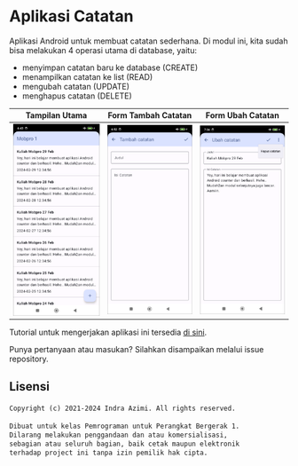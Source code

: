 # Aplikasi Catatan

Aplikasi Android untuk membuat catatan sederhana. Di modul ini, kita sudah bisa melakukan 4 operasi utama di database, yaitu:
- menyimpan catatan baru ke database (CREATE)
- menampilkan catatan ke list (READ)
- mengubah catatan (UPDATE)
- menghapus catatan (DELETE)

| Tampilan Utama                               | Form Tambah Catatan                          | Form Ubah Catatan                            |
|----------------------------------------------|----------------------------------------------|----------------------------------------------|
| <img src="screenshots/main.png" width="200"> | <img src="screenshots/baru.png" width="200"> | <img src="screenshots/ubah.png" width="200"> |

Tutorial untuk mengerjakan aplikasi ini tersedia [di sini](https://drive.google.com/file/d/191OI3eUNV3qkrzvrXOmygOBWD2WMVi79/view?usp=drive_link).

Punya pertanyaan atau masukan? Silahkan disampaikan melalui issue repository.

## Lisensi

    Copyright (c) 2021-2024 Indra Azimi. All rights reserved.

    Dibuat untuk kelas Pemrograman untuk Perangkat Bergerak 1.
    Dilarang melakukan penggandaan dan atau komersialisasi,
    sebagian atau seluruh bagian, baik cetak maupun elektronik
    terhadap project ini tanpa izin pemilik hak cipta.